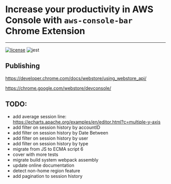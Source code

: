 # Increase your productivity in AWS Console with ``aws-console-bar`` Chrome Extension

---
[![license](https://img.shields.io/badge/license-MIT-blue.svg)](/LICENSE)
![jest](https://github.com/tsypuk/aws-console-bar/workflows/Run%jest/badge.svg?branch=main)

## Publishing
https://developer.chrome.com/docs/webstore/using_webstore_api/

https://chrome.google.com/webstore/devconsole/


## TODO:

- add average session line: https://echarts.apache.org/examples/en/editor.html?c=multiple-y-axis
- add filter on session history by accountID
- add filter on session history by Date Between
- add filter on session history by user
- add filter on session history by type
- migrate from JS to ECMA script 6
- cover with more tests
- migrate build system webpack assembly
- update online documentation
- detect non-home region feature
- add pagination to session history